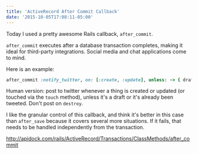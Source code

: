 ```yaml
---
title: 'ActiveRecord After Commit Callback'
date: '2015-10-05T17:08:11-05:00'
---
```


Today I used a pretty awesome Rails callback, `after_commit`.

`after_commit` executes after a database transaction completes, making it ideal for third-party integrations. Social media and chat applications come to mind.

Here is an example:

```ruby
after_commit :notify_twitter, on: [:create, :update], unless: -> { draft? || tweeted }
```

Human version: post to twitter whenever a thing is created or updated (or touched via the `touch` method), unless it's a draft or it's already been tweeted. Don't post on `destroy`.

I like the granular control of this callback, and think it's better in this case than `after_save` because it covers several more situations. If it fails, that needs to be handled independently from the transaction.

http://apidock.com/rails/ActiveRecord/Transactions/ClassMethods/after_commit
